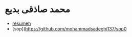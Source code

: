 # محمد صاذقی بدیع 
- [resumeh](https://github.com/mohammadsadeghi137/resumeh)
- [sop](https://github.com/mohammadsadeghi137/sop0
